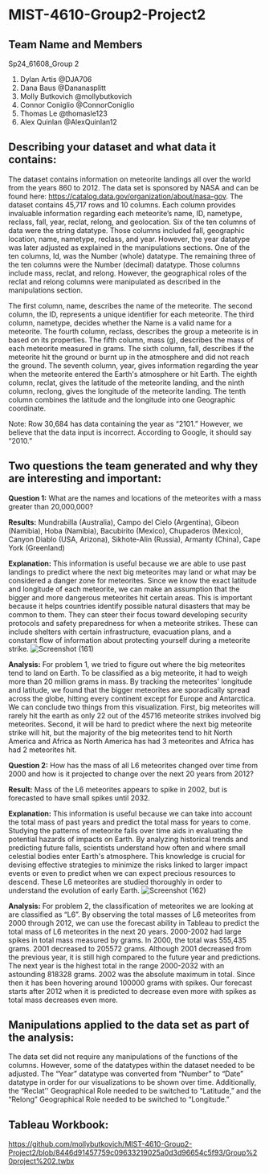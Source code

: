 # MIST-4610-Group2-Project2

## Team Name and Members
Sp24_61608_Group 2

1. Dylan Artis @DJA706
2. Dana Baus @Dananasplitt
3. Molly Butkovich @mollybutkovich
4. Connor Coniglio @ConnorConiglio
5. Thomas Le @thomasle123
6. Alex Quinlan @AlexQuinlan12

## Describing your dataset and what data it contains: 
The dataset contains information on meteorite landings all over the world from the years 860 to 2012. The data set is sponsored by NASA and can be found here: https://catalog.data.gov/organization/about/nasa-gov.  The dataset contains 45,717 rows and 10 columns. Each column provides invaluable information regarding each meteorite’s name, ID,  nametype, reclass, fall, year, reclat, relong, and geolocation. Six of the ten columns of data were the string datatype. Those columns included fall, geographic location, name, nametype, reclass, and year. However, the year datatype was later adjusted as explained in the manipulations sections. One of the ten columns, Id,  was the Number (whole) datatype. The remaining three of the ten columns were the Number (decimal) datatype. Those columns include mass, reclat, and relong. However, the geographical roles of the reclat and relong columns were manipulated as described in the manipulations section. 

The first column, name, describes the name of the meteorite. The second column, the ID, represents a unique identifier for each meteorite. The third column, nametype, decides whether the Name is a valid name for a meteorite. The fourth column, reclass, describes the group a meteorite is in based on its properties. The fifth column, mass (g), describes the mass of each meteorite measured in grams. The sixth column, fall, describes if the meteorite hit the ground or burnt up in the atmosphere and did not reach the ground. The seventh column, year, gives information regarding the year when the meteorite entered the Earth's atmosphere or hit Earth. The eighth column, reclat, gives the latitude of the meteorite landing, and the ninth column, reclong, gives the longitude of the meteorite landing. The tenth column combines the latitude and the longitude into one Geographic coordinate. 

Note: Row 30,684 has data containing the year as “2101.” However, we believe that the data input is incorrect. According to Google, it should say “2010.” 

## Two questions the team generated and why they are interesting and important:

**Question 1:** What are the names and locations of the meteorites with a mass greater than 20,000,000? 

  **Results:** Mundrabilla (Australia), Campo del Cielo (Argentina), Gibeon (Namibia), Hoba (Namibia), Bacubirito (Mexico), Chupaderos (Mexico), Canyon Diablo (USA, Arizona), Sikhote-Alin (Russia), Armanty (China), Cape York (Greenland)

  **Explanation:** This information is useful because we are able to use past landings to predict where the next big meteorites may land or what may be considered a danger zone for meteorites. Since we know the exact latitude and longitude of each meteorite, we can make an assumption that the bigger and more dangerous meteorites hit certain areas. This is important because it helps countries identify possible natural disasters that may be common to them. They can steer their focus toward developing security protocols and safety preparedness for when a meteorite strikes. These can include shelters with certain infrastructure, evacuation plans, and a constant flow of information about protecting yourself during a meteorite strike.
![Screenshot (161)](https://github.com/mollybutkovich/MIST-4610-Group2-Project2/assets/163011335/cfed7466-c080-4693-ab8b-735f72dd8ec0)

  **Analysis:** For problem 1, we tried to figure out where the big meteorites tend to land on Earth. To be classified as a big meteorite, it had to weigh more than 20 million grams in mass. By tracking the meteorites' longitude and latitude, we found that the bigger meteorites are sporadically spread across the globe, hitting every continent except for Europe and Antarctica. We can conclude two things from this visualization. First, big meteorites will rarely hit the earth as only 22 out of the 45716 meteorite strikes involved big meteorites. Second, it will be hard to predict where the next big meteorite strike will hit, but the majority of the big meteorites tend to hit North America and Africa as North America has had 3 meteorites and Africa has had 2 meteorites hit.

**Question 2:** How has the mass of all L6 meteorites changed over time from 2000 and how is it projected to change over the next 20 years from 2012?

  **Result:** Mass of the L6 meteorites appears to spike in 2002, but is forecasted to have small spikes until 2032. 

  **Explanation:** This information is useful because we can take into account the total mass of past years and predict the total mass for years to come. Studying the patterns of meteorite falls over time aids in evaluating the potential hazards of impacts on Earth. By analyzing historical trends and predicting future falls, scientists understand how often and where small celestial bodies enter Earth's atmosphere. This knowledge is crucial for devising effective strategies to minimize the risks linked to larger impact events or even to predict when we can expect precious resources to descend. These L6 meteorites are studied thoroughly in order to understand the evolution of early Earth.
![Screenshot (162)](https://github.com/mollybutkovich/MIST-4610-Group2-Project2/assets/163011335/aaf77428-4380-47f7-93f4-5e7b6949e9f3)

  **Analysis:** For problem 2, the classification of meteorites we are looking at are classified as “L6”. By observing the total masses of L6 meteorites from 2000 through 2012, we can use the forecast ability in Tableau to predict the total mass of L6 meteorites in the next 20 years. 2000-2002 had large spikes in total mass measured by grams. In 2000, the total was 555,435 grams. 2001 decreased to 205572 grams. Although 2001 decreased from the previous year, it is still high compared to the future year and predictions. The next year is the highest total in the range 2000-2032 with an astounding 818328 grams. 2002 was the absolute maximum in total. Since then it has been hovering around 100000 grams with spikes. Our forecast starts after 2012 when it is predicted to decrease even more with spikes as total mass decreases even more.

## Manipulations applied to the data set as part of the analysis:
The data set did not require any manipulations of the functions of the columns. However, some of the datatypes within the dataset needed to be adjusted. The “Year” datatype was converted from “Number” to “Date” datatype in order for our visualizations to be shown over time. Additionally, the “Reclat'' Geographical Role needed to be switched to “Latitude,” and the “Relong” Geographical Role needed to be switched to “Longitude.” 

## Tableau Workbook:
https://github.com/mollybutkovich/MIST-4610-Group2-Project2/blob/8446d91457759c09633219025a0d3d96654c5f93/Group%20project%202.twbx


	


